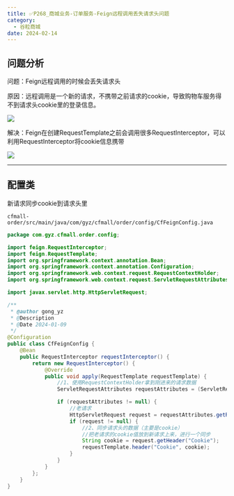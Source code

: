 ```yaml
---
title: ✅P268_商城业务-订单服务-Feign远程调用丢失请求头问题
category:
  - 谷粒商城
date: 2024-02-14
---
```


<!-- more -->

## 问题分析

问题：Feign远程调用的时候会丢失请求头

原因：远程调用是一个新的请求，不携带之前请求的cookie，导致购物车服务得不到请求头cookie里的登录信息。

![](https://cfmall-hello.oss-cn-beijing.aliyuncs.com/img/202401/59b8e452fa95d51457cd73847055a73a.png#id=CNWzm&originHeight=383&originWidth=957&originalType=binary&ratio=1&rotation=0&showTitle=false&status=done&style=none&title=)

解决：Feign在创建RequestTemplate之前会调用很多RequestInterceptor，可以利用RequestInterceptor将cookie信息携带

![](https://cfmall-hello.oss-cn-beijing.aliyuncs.com/img/202401/911a42f2d412259f2deee98e91d0f6a8.png#id=EQiPf&originHeight=519&originWidth=942&originalType=binary&ratio=1&rotation=0&showTitle=false&status=done&style=none&title=)

---

## 配置类

新请求同步cookie到请求头里

`cfmall-order/src/main/java/com/gyz/cfmall/order/config/CfFeignConfig.java`

```java
package com.gyz.cfmall.order.config;

import feign.RequestInterceptor;
import feign.RequestTemplate;
import org.springframework.context.annotation.Bean;
import org.springframework.context.annotation.Configuration;
import org.springframework.web.context.request.RequestContextHolder;
import org.springframework.web.context.request.ServletRequestAttributes;

import javax.servlet.http.HttpServletRequest;

/**
 * @author gong_yz
 * @Description
 * @Date 2024-01-09
 */
@Configuration
public class CfFeignConfig {
    @Bean
    public RequestInterceptor requestInterceptor() {
        return new RequestInterceptor() {
            @Override
            public void apply(RequestTemplate requestTemplate) {
                //1、使用RequestContextHolder拿到刚进来的请求数据
                ServletRequestAttributes requestAttributes = (ServletRequestAttributes) RequestContextHolder.getRequestAttributes();

                if (requestAttributes != null) {
                    //老请求
                    HttpServletRequest request = requestAttributes.getRequest();
                    if (request != null) {
                        //2、同步请求头的数据（主要是cookie）
                        //把老请求的cookie值放到新请求上来，进行一个同步
                        String cookie = request.getHeader("Cookie");
                        requestTemplate.header("Cookie", cookie);
                    }
                }
            }
        };
    }
}
```
